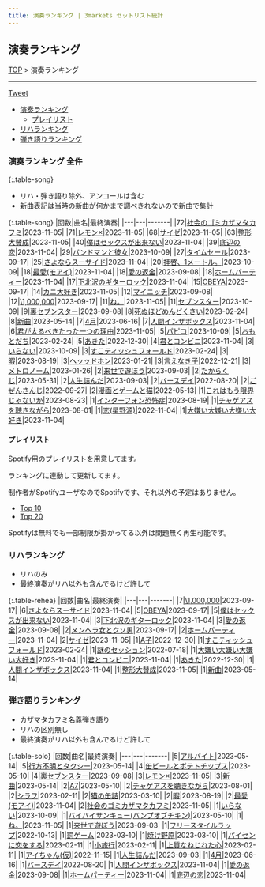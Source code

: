```yaml
---
title: 演奏ランキング | 3markets セットリスト統計
---
```

## 演奏ランキング


[TOP](/setlist/) > 演奏ランキング

___

 <a href="https://twitter.com/share?ref_src=twsrc%5Etfw" data-text="3markets[ ]セットリスト > 演奏ランキング" class="twitter-share-button" data-via="3markets" data-hashtags="3markets" data-related="3markets" data-show-count="false">Tweet</a>

* [演奏ランキング](#演奏ランキング)
    * [プレイリスト](#プレイリスト)
* [リハランキング](#リハランキング)
* [弾き語りランキング](#弾き語りランキング)


### 演奏ランキング 全件

{:.table-song}

* リハ・弾き語り除外、アンコールは含む
* 新曲表記は当時の新曲が何かまで調べきれないので新曲で集計

{:.table-song}
|回数|曲名|最終演奏|
|---|---|-------|
|72|[社会のゴミカザマタカフミ](song002.html)|2023-11-05|
|71|[レモン×](song003.html)|2023-11-05|
|68|[サイゼ](song004.html)|2023-11-05|
|63|[整形大賛成](song005.html)|2023-11-05|
|40|[僕はセックスが出来ない](song006.html)|2023-11-04|
|39|[底辺の恋](song008.html)|2023-11-04|
|29|[バンドマンと彼女](song009.html)|2023-10-09|
|27|[タイムセール](song007.html)|2023-09-17|
|25|[さよならスーサイド](song013.html)|2023-11-04|
|20|[拝啓、1メートル。](song010.html)|2023-10-09|
|18|[最愛(モアイ)](song014.html)|2023-11-04|
|18|[愛の返金](song012.html)|2023-09-08|
|18|[ホームパーティー](song011.html)|2023-11-04|
|17|[下北沢のギターロック](song015.html)|2023-11-04|
|15|[OBEYA](song021.html)|2023-09-17|
|14|[カニ大好き](song079.html)|2023-11-05|
|12|[マイニッチ](song046.html)|2023-09-08|
|12|[\1,000,000](song022.html)|2023-09-17|
|11|[ね。](song076.html)|2023-11-05|
|11|[セブンスター](song020.html)|2023-10-09|
|9|[裏セブンスター](song017.html)|2023-09-08|
|8|[死ぬほどめんどくさい](song018.html)|2023-02-24|
|8|[新曲](song001.html)|2023-05-14|
|7|[4月](song029.html)|2023-06-16|
|7|[人間インザボックス](song016.html)|2023-11-04|
|6|[君が太るべきたった一つの理由](song034.html)|2023-11-05|
|5|[パピコ](song036.html)|2023-10-09|
|5|[おもとだち](song033.html)|2023-02-24|
|5|[あきた](song019.html)|2022-12-30|
|4|[君とコンビニ](song024.html)|2023-11-04|
|3|[いらない](song078.html)|2023-10-09|
|3|[すこティッシュフォールド](song045.html)|2023-02-24|
|3|[暇](song040.html)|2023-08-19|
|3|[ヘッッドホン](song030.html)|2023-01-21|
|3|[言えなき子](song027.html)|2022-12-21|
|3|[メトロノーム](song025.html)|2023-01-26|
|2|[来世で遊ぼう](song075.html)|2023-09-03|
|2|[たからくじ](song032.html)|2023-05-31|
|2|[人生詰んだ](song031.html)|2023-09-03|
|2|[バースデイ](song028.html)|2022-08-20|
|2|[ごぜんさんじ](song026.html)|2022-09-27|
|2|[漫画とゲームと猫](song023.html)|2022-05-13|
|1|[これはもう限界じゃないか](song081.html)|2023-08-23|
|1|[インターフォン恐怖症](song080.html)|2023-08-19|
|1|[チャゲアスを聴きながら](song070.html)|2023-08-01|
|1|[恋(星野源)](song037.html)|2022-11-04|
|1|[大嫌い大嫌い大嫌い大好き](song035.html)|2023-11-04|


#### プレイリスト

Spotify用のプレイリストを用意してます。

ランキングに連動して更新してます。

制作者がSpotifyユーザなのでSpotifyです、それ以外の予定はありません。

* [Top 10](https://open.spotify.com/playlist/2k4rxGfOCIWZhr0lHnA0Yf)
* [Top 20](https://open.spotify.com/playlist/00msjQPDjFaoAm6IIEM2ka)

Spotifyは無料でも一部制限が掛かってる以外は問題無く再生可能です。

### リハランキング

* リハのみ
* 最終演奏がリハ以外も含んでるけど許して


{:.table-rehea}
|回数|曲名|最終演奏|
|---|---|-------|
|7|[\1,000,000](song022.html)|2023-09-17|
|6|[さよならスーサイド](song013.html)|2023-11-04|
|5|[OBEYA](song021.html)|2023-09-17|
|5|[僕はセックスが出来ない](song006.html)|2023-11-04|
|3|[下北沢のギターロック](song015.html)|2023-11-04|
|3|[愛の返金](song012.html)|2023-09-08|
|2|[メンヘラ女とクソ男](song072.html)|2023-09-17|
|2|[ホームパーティー](song011.html)|2023-11-04|
|2|[サイゼ](song004.html)|2023-11-05|
|1|[A子](song047.html)|2022-12-30|
|1|[すこティッシュフォールド](song045.html)|2023-02-24|
|1|[謎のセッション](song038.html)|2022-07-18|
|1|[大嫌い大嫌い大嫌い大好き](song035.html)|2023-11-04|
|1|[君とコンビニ](song024.html)|2023-11-04|
|1|[あきた](song019.html)|2022-12-30|
|1|[人間インザボックス](song016.html)|2023-11-04|
|1|[整形大賛成](song005.html)|2023-11-05|
|1|[新曲](song001.html)|2023-05-14|


### 弾き語りランキング

* カザマタカフミ名義弾き語り
* リハの区別無し
* 最終演奏がリハ以外も含んでるけど許して


{:.table-solo}
|回数|曲名|最終演奏|
|---|---|-------|
|5|[アルバイト](song042.html)|2023-05-14|
|5|[行方不明とタクシー](song039.html)|2023-05-14|
|4|[缶ビールとポテトチップス](song043.html)|2023-05-10|
|4|[裏セブンスター](song017.html)|2023-09-08|
|3|[レモン×](song003.html)|2023-11-05|
|3|[新曲](song001.html)|2023-05-14|
|2|[A7](song073.html)|2023-05-10|
|2|[チャゲアスを聴きながら](song070.html)|2023-08-01|
|2|[シラフ](song050.html)|2023-02-11|
|2|[猫の缶詰](song041.html)|2023-03-10|
|2|[暇](song040.html)|2023-08-19|
|2|[最愛(モアイ)](song014.html)|2023-11-04|
|2|[社会のゴミカザマタカフミ](song002.html)|2023-11-05|
|1|[いらない](song078.html)|2023-10-09|
|1|[バイバイサンキュー(バンプオブチキン)](song077.html)|2023-05-10|
|1|[ね。](song076.html)|2023-11-05|
|1|[来世で遊ぼう](song075.html)|2023-09-03|
|1|[フリースタイルラップ](song074.html)|2022-10-13|
|1|[罰ゲーム](song071.html)|2023-03-10|
|1|[焼け野原](song069.html)|2023-03-10|
|1|[パイセンに恋をする](song051.html)|2023-02-11|
|1|[小旅行](song049.html)|2023-02-11|
|1|[上質なねじれた心](song048.html)|2023-02-11|
|1|[アイちゃん(仮)](song044.html)|2022-11-15|
|1|[人生詰んだ](song031.html)|2023-09-03|
|1|[4月](song029.html)|2023-06-16|
|1|[バースデイ](song028.html)|2022-08-20|
|1|[人間インザボックス](song016.html)|2023-11-04|
|1|[愛の返金](song012.html)|2023-09-08|
|1|[ホームパーティー](song011.html)|2023-11-04|
|1|[底辺の恋](song008.html)|2023-11-04|


<script src="https://cdnjs.cloudflare.com/ajax/libs/jquery/3.6.1/jquery.min.js" integrity="sha512-aVKKRRi/Q/YV+4mjoKBsE4x3H+BkegoM/em46NNlCqNTmUYADjBbeNefNxYV7giUp0VxICtqdrbqU7iVaeZNXA==" crossorigin="anonymous" referrerpolicy="no-referrer"></script>
<script src="https://cdnjs.cloudflare.com/ajax/libs/jquery.tablesorter/2.31.3/js/jquery.tablesorter.min.js" integrity="sha512-qzgd5cYSZcosqpzpn7zF2ZId8f/8CHmFKZ8j7mU4OUXTNRd5g+ZHBPsgKEwoqxCtdQvExE5LprwwPAgoicguNg==" crossorigin="anonymous" referrerpolicy="no-referrer"></script>
<link rel="stylesheet" href="https://cdnjs.cloudflare.com/ajax/libs/jquery.tablesorter/2.31.3/css/theme.default.min.css" integrity="sha512-wghhOJkjQX0Lh3NSWvNKeZ0ZpNn+SPVXX1Qyc9OCaogADktxrBiBdKGDoqVUOyhStvMBmJQ8ZdMHiR3wuEq8+w==" crossorigin="anonymous" referrerpolicy="no-referrer" />
<script>
$(function() {
    $(".table-song").tablesorter();
    $(".table-rehea").tablesorter();
    $(".table-solo").tablesorter();
});
</script>

<script async src="https://platform.twitter.com/widgets.js" charset="utf-8"></script>